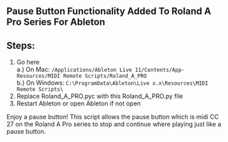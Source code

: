 ## Pause Button Functionality Added To Roland A Pro Series For Ableton

## Steps:
1. Go here  
   a.) On Mac: `/Applications/Ableton Live 11/Contents/App-Resources/MIDI Remote Scripts/Roland_A_PRO`  
   b.) On Windows: `C:\ProgramData\Ableton\Live x.x\Resources\MIDI Remote Scripts\`
3. Replace Roland_A_PRO.pyc with this Roland_A_PRO.py file
4. Restart Ableton or open Ableton if not open

Enjoy a pause button! This script allows the pause button which is midi CC 27 on the Roland A Pro series to stop and continue where playing just like a pause button.
